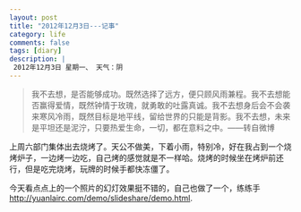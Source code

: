 ```yaml
---
layout: post
title: "2012年12月3日---记事"
category: life
comments: false
tags: [diary]
description: |
 2012年12月3日 星期一、 天气：阴
---
```


> ​我不去想，是否能够成功。既然选择了远方，便只顾风雨兼程。我不去想能否赢得爱情，既然钟情于玫瑰，就勇敢的吐露真诚。我不去想身后会不会袭来寒风冷雨，既然目标是地平线，留给世界的只能是背影。我不去想，未来是平坦还是泥泞，只要热爱生命，一切，都在意料之中。——转自微博

上周六部门集体出去烧烤了。天公不做美，下着小雨，特别冷，好在我占到一个烧烤炉子，一边烤一边吃，自己烤的感觉就是不一样哈。烧烤的时候坐在烤炉前还行，但是吃完烧烤，玩牌的时候手都快冻僵了。

今天看点点上的一个照片的幻灯效果挺不错的，自己也做了一个，练练手<a href="http://yuanlairc.com/demo/slideshare/demo.html" target="_blank">http://yuanlairc.com/demo/slideshare/demo.html</a>.

